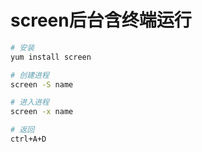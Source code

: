 # screen后台含终端运行

```bash
# 安装
yum install screen

# 创建进程
screen -S name

# 进入进程
screen -x name

# 返回
ctrl+A+D
```